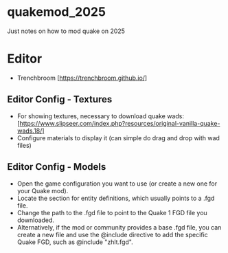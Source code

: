 # quakemod_2025
Just notes on how to mod quake on 2025

# Editor

- Trenchbroom [https://trenchbroom.github.io/]

## Editor Config - Textures

- For showing textures, necessary to download quake wads: [https://www.slipseer.com/index.php?resources/original-vanilla-quake-wads.18/]
- Configure materials to display it (can simple do drag and drop with wad files)

## Editor Config - Models
- Open the game configuration you want to use (or create a new one for your Quake mod).
- Locate the section for entity definitions, which usually points to a .fgd file.
- Change the path to the .fgd file to point to the Quake 1 FGD file you downloaded.
- Alternatively, if the mod or community provides a base .fgd file, you can create a new file and use the @include directive to add the specific Quake FGD, such as @include "zhlt.fgd".

